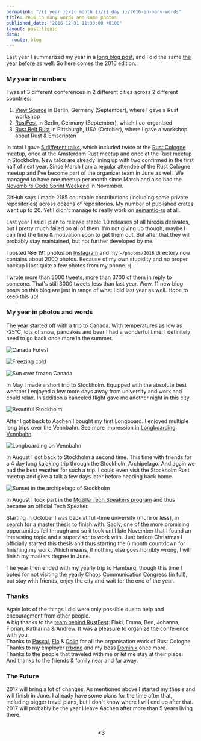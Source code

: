 ```yaml
---
permalink: "/{{ year }}/{{ month }}/{{ day }}/2016-in-many-words"
title: 2016 in many words and some photos
published_date: "2016-12-31 11:30:00 +0100"
layout: post.liquid
data:
  route: blog
---
```

Last year I summarized my year in a [long blog post](/2015/12/31/2015-in-many-words/),
and I did the same [the year before as well](/2014/12/29/2014-in-many-words/).
So here comes the 2016 edition.

### My year in numbers

I was at 3 different conferences in 2 different cities across 2 different countries:

1. [View Source](https://viewsourceconf.org/) in Berlin, Germany (September), where I gave a Rust workshop
2. [RustFest](http://www.rustfest.eu/) in Berlin, Germany (September), which I co-organized
3. [Rust Belt Rust](http://www.rust-belt-rust.com/) in Pittsburgh, USA (October), where I gave a workshop about Rust & Emscripten

In total I gave [5 different talks](/talks/),
which included twice at the [Rust Cologne](http://rust.cologne/) meetup,
once at the Amsterdam Rust meetup and once at the Rust meetup in Stockholm.
New talks are already lining up with two confirmed in the first half of next year.
Since March I am a regular attendee of the Rust Cologne meetup and I've become part of the organizer team in June as well.
We managed to have one meetup per month since March and also had the [Novemb.rs Code Sprint Weekend](https://fnordig.de/2016/11/29/novemb-rs-code-sprint-weekend-2016-retrospective/) in November.

GitHub says I made 2185 countable contributions (including some private repositories) across dozens of repositories.
My number of published crates went up to 20.
Yet I didn't manage to really work on [semantic-rs](https://github.com/semantic-rs/semantic-rs) at all.

Last year I said I plan to release stable 1.0 releases of all hiredis derivates,
but I pretty much failed on all of them.
I'm not giving up though, maybe I can find the time & motivation soon to get them out.
But after that they will probably stay maintained, but not further developed by me.

I posted <strike>183</strike> 191 photos on [Instagram](https://instagram.com/janerikr/)
and my `~/photos/2016` directory now contains about 2000 photos.
Because of my own stupidity and no proper backup I lost quite a few photos from my phone. :(

I wrote more than 5000 tweets, more than 3700 of them in reply to someone.
That's still 3000 tweets less than last year. Wow.
11 new blog posts on this blog are just in range of what I did last year as well.
Hope to keep this up!

### My year in photos and words

The year started off with a trip to Canada.
With temperatures as low as -25°C, lots of snow, pancakes and beer I had a wonderful time.
I definitely need to go back once more in the summer.

![Canada Forest](//tmp.fnordig.de/end-of-2016/2016-01-08_12.27.25.jpg)

![Freezing cold](//tmp.fnordig.de/end-of-2016/2016-01-13_16.49.41.jpg)

![Sun over frozen Canada](//tmp.fnordig.de/end-of-2016/2016-01-24_12.59.35.jpg)

In May I made a short trip to Stockholm.
Equipped with the absolute best weather I enjoyed a few more days away from university and work and could relax.
In addition a canceled flight gave me another night in this city.

![Beautiful Stockholm](//tmp.fnordig.de/end-of-2016/2016-05-17_10.44.11-2.jpg)

After I got back to Aachen I bought my first Longboard.
I enjoyed multiple long trips over the Vennbahn. See more impression in [Longboarding: Vennbahn](//fnordig.de/2016/06/09/longboarding-vennbahn/).

![Longboarding on Vennbahn](//tmp.fnordig.de/end-of-2016/2016-06-09_12.53.25-1.jpg)

In August I got back to Stockholm a second time.
This time with friends for a 4 day long kajaking trip through the Stockholm Archipelago.
And again we had the best weather for such a trip.
I could even visit the Stockholm Rust meetup and give a talk a few days later before heading back home.

![Sunset in the archipelago of Stockholm](//tmp.fnordig.de/end-of-2016/2016-08-24_19.08.49-1.jpg)

In August I took part in the [Mozilla Tech Speakers program](https://wiki.mozilla.org/TechSpeakers)
and thus became an official Tech Speaker.

Starting in October I was back at full-time university (more or less),
in search for a master thesis to finish with.
Sadly, one of the more promising opportunities fell through and so it took until late November that I found an interesting topic and a supervisor to work with.
Just before Christmas I officially started this thesis and thus starting the 6 month countdown for finishing my work.
Which means, if nothing else goes horribly wrong, I will finish my masters degree in June.

The year then ended with my yearly trip to Hamburg, though this time I opted for not visiting the yearly Chaos Communication Congress (in full),
but stay with friends, enjoy the city and wait for the end of the year.

### Thanks

Again lots of the things I did were only possible due to help and encouragment from other people.  
A big thanks to the [team behind RustFest](http://www.rustfest.eu/about/): Flaki, Emma, Ben, Johanna, Florian, Katharina & Andrew. It was a pleasure to organize the conference with you.  
Thanks to [Pascal](https://twitter.com/killercup), [Flo](https://github.com/florob) & [Colin](https://github.com/colin-kiegel) for all the organisation work of Rust Cologne.  
Thanks to my employer [rrbone][] and my boss [Dominik][dominikbay] once more.  
Thanks to the people that traveled with me or let me stay at their place.  
And thanks to the friends & family near and far away.

[rrbone]: https://www.rrbone.net/
[dominikbay]: https://twitter.com/dominikbay

### The Future

2017 will bring a lot of changes.
As mentioned above I started my thesis and will finish in June.
I already have some plans for the time after that, including bigger travel plans,
but I don't know where I will end up after that.
2017 will probably be the year I leave Aachen after more than 5 years living there.

<br>
<div style="text-align:center">
<strong>&lt;3</strong>
</div>
